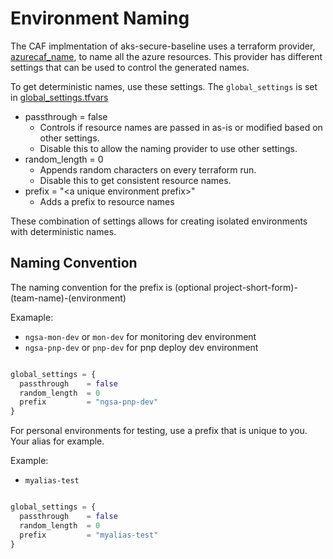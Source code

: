 # Environment Naming

The CAF implmentation of aks-secure-baseline uses a terraform provider, [azurecaf_name](https://registry.terraform.io/providers/aztfmod/azurecaf/latest/docs/resources/azurecaf_name), to name all the azure resources. This provider has different settings that can be used to control the generated names.

To get deterministic names, use these settings. The `global_settings` is set in [global_settings.tfvars](./configuration/global_settings.tfvars)

- passthrough = false
  - Controls if resource names are passed in as-is or modified based on other settings.
  - Disable this to allow the naming provider to use other settings.
- random_length = 0
  - Appends random characters on every terraform run.
  - Disable this to get consistent resource names.
- prefix = "\<a unique environment prefix\>"
  - Adds a prefix to resource names

These combination of settings allows for creating isolated environments with deterministic names.

## Naming Convention

The naming convention for the prefix is (optional project-short-form)-(team-name)-(environment)

Examaple:

- `ngsa-mon-dev` or `mon-dev` for monitoring dev environment
- `ngsa-pnp-dev` or `pnp-dev` for pnp deploy dev environment

```terraform

global_settings = {
  passthrough    = false
  random_length  = 0
  prefix         = "ngsa-pnp-dev"
}

```

For personal environments for testing, use a prefix that is unique to you. Your alias for example.

Example:

- `myalias-test`

```terraform

global_settings = {
  passthrough    = false
  random_length  = 0
  prefix         = "myalias-test"
}

```
